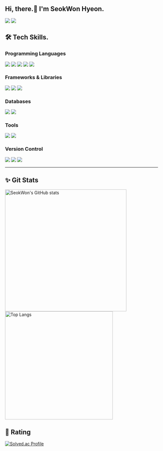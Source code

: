 ## Hi, there.👋 I'm SeokWon Hyeon. 
<a href="https://velog.io/@swhyeon98" target="_blank"><img src="https://img.shields.io/badge/MyBlog-20C997?style=flat-square&logo=velog&logoColor=white"/></a> <img src="https://img.shields.io/badge/swhyeon98@gmail.com-EA4335?style=flat-square&logo=gmail&logoColor=white"/>

## 🛠 Tech Skills.
### Programming Languages
<img src="https://img.shields.io/badge/java-007396?style=flat-square&logo=Java&logoColor=white"/> <img src="https://img.shields.io/badge/JavaScript-F7DF1E?style=flat-square&logo=javascript&logoColor=white"/>
<img src="https://img.shields.io/badge/Markdown-000000?style=flat-square&logo=markdown&logoColor=white"/> <img src="https://img.shields.io/badge/HTML5-E34F26?style=flat-square&logo=html5&logoColor=white"/>
<img src="https://img.shields.io/badge/CSS3-1572B6?style=flat-square&logo=css3&logoColor=white"/>

### Frameworks & Libraries
<img src="https://img.shields.io/badge/Spring Boot-6DB33F?style=flat-square&logo=spring boot&logoColor=white"/> <img src="https://img.shields.io/badge/Spring Security-6DB33F?style=flat-square&logo=springsecurity&logoColor=white"/>
<img src="https://img.shields.io/badge/Thymeleaf-005F0F?style=flat-square&logo=thymeleaf&logoColor=white"/>

### Databases
<img src="https://img.shields.io/badge/MySQL-4479A1?style=flat-square&logo=mysql&logoColor=white"/> <img src="https://img.shields.io/badge/MariaDB-003545?style=flat-square&logo=mariadb&logoColor=white"/>

### Tools
<img src="https://img.shields.io/badge/intellijidea-000000?style=flat-square&logo=IntelliJ IDEA&logoColor=white"/> <img src="https://img.shields.io/badge/Visual Studio Code-007ACC?style=flat-square&logo=Visual Studio Code&logoColor=white"/>

### Version Control
<img src="https://img.shields.io/badge/Git-F05032?style=flat-square&logo=Git&logoColor=white"/> <img src="https://img.shields.io/badge/GitHub-181717?style=flat-square&logo=github&logoColor=white"/>
<img src="https://img.shields.io/badge/Sourcetree-0052CC?style=flat-square&logo=sourcetree&logoColor=white"/>

---
## ✨ Git Stats
<a href="https://github.com/swhyeon98">
  <img align="center" src="https://github-readme-stats.vercel.app/api?username=swhyeon98&show_icons=true&theme=radical" alt="SeokWon's GitHub stats" width="400">
</a>

<a href="https://github.com/swhyeon98">
  <img align="center" src="https://github-readme-stats.vercel.app/api/top-langs/?username=swhyeon98&show_icons=true&theme=radical&layout=compact" alt="Top Langs" width="355">
</a>


## 👑 Rating

[![Solved.ac Profile](http://mazassumnida.wtf/api/v2/generate_badge?boj=smreo75)](https://solved.ac/smreo75/)


<!--
**swhyeon98/swhyeon98** is a ✨ _special_ ✨ repository because its `README.md` (this file) appears on your GitHub profile.

Here are some ideas to get you started:

- 🔭 I’m currently working on ...
- 🌱 I’m currently learning ...
- 👯 I’m looking to collaborate on ...
- 🤔 I’m looking for help with ...
- 💬 Ask me about ...
- 📫 How to reach me: ...
- 😄 Pronouns: ...
- ⚡ Fun fact: ...
-->
